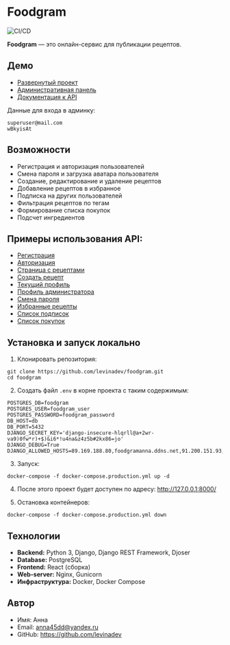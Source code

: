 # Foodgram

![CI/CD](https://github.com/levinadev/foodgram/actions/workflows/main.yml/badge.svg)

**Foodgram** — это онлайн-сервис для публикации рецептов.

## Демо

- [Развернутый проект](http://89.169.188.80:8000)  
- [Административная панель](http://89.169.188.80:8000/admin/)  
- [Документация к API](http://89.169.188.80:8000/api/docs/)  

Данные для входа в админку:
```
superuser@mail.com
wBkyisAt
```

## Возможности
- Регистрация и авторизация пользователей  
- Смена пароля и загрузка аватара пользователя
- Создание, редактирование и удаление рецептов  
- Добавление рецептов в избранное
- Подписка на других пользователей
- Фильтрация рецептов по тегам
- Формирование списка покупок 
- Подсчет ингредиентов

## Примеры использования API:
- [Регистрация](http://89.169.188.80:8000/signup)  
- [Авторизация](http://89.169.188.80:8000/signin)  
- [Страница с рецептами](http://89.169.188.80:8000/recipes)  
- [Создать рецепт](http://89.169.188.80:8000/recipes/create)  
- [Текущий профиль](http://89.169.188.80:8000/user/me)  
- [Профиль администратора](http://89.169.188.80:8000/user/1)  
- [Смена пароля](http://89.169.188.80:8000/change-password)  
- [Избранные рецепты](http://89.169.188.80:8000/favorites)  
- [Список подписок](http://89.169.188.80:8000/subscriptions)  
- [Список покупок](http://89.169.188.80:8000/cart)  

## Установка и запуск локально

1. Клонировать репозитория:

```
git clone https://github.com/levinadev/foodgram.git
cd foodgram
```

2. Создать файл `.env` в корне проекта с таким содержимым:
```
POSTGRES_DB=foodgram
POSTGRES_USER=foodgram_user
POSTGRES_PASSWORD=foodgram_password
DB_HOST=db
DB_PORT=5432
DJANGO_SECRET_KEY='django-insecure-hlqrll@a+2wr-va9)0fw*r)+$)&i6*!u4na&z4z5b#2kx86=jo'
DJANGO_DEBUG=True
DJANGO_ALLOWED_HOSTS=89.169.188.80,foodgramanna.ddns.net,91.200.151.93,localhost,127.0.0.1
```

3. Запуск:

```
docker-compose -f docker-compose.production.yml up -d
```

4. После этого проект будет доступен по адресу: http://127.0.0.1:8000/

5. Остановка контейнеров:

```
docker-compose -f docker-compose.production.yml down
```

## Технологии
- **Backend:** Python 3, Django, Django REST Framework, Djoser  
- **Database:** PostgreSQL  
- **Frontend:** React (сборка)  
- **Web-server:** Nginx, Gunicorn  
- **Инфраструктура:** Docker, Docker Compose  

## Автор

- Имя: Анна
- Email: anna45dd@yandex.ru
- GitHub: https://github.com/levinadev